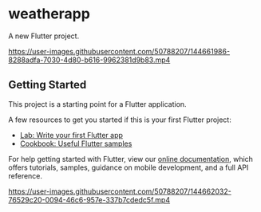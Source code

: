 # weatherapp

A new Flutter project.

https://user-images.githubusercontent.com/50788207/144661986-8288adfa-7030-4d80-b616-9962381d9b83.mp4


## Getting Started

This project is a starting point for a Flutter application.

A few resources to get you started if this is your first Flutter project:

- [Lab: Write your first Flutter app](https://flutter.dev/docs/get-started/codelab)
- [Cookbook: Useful Flutter samples](https://flutter.dev/docs/cookbook)

For help getting started with Flutter, view our
[online documentation](https://flutter.dev/docs), which offers tutorials,
samples, guidance on mobile development, and a full API reference.

https://user-images.githubusercontent.com/50788207/144662032-76529c20-0094-46c6-957e-337b7cdedc5f.mp4

